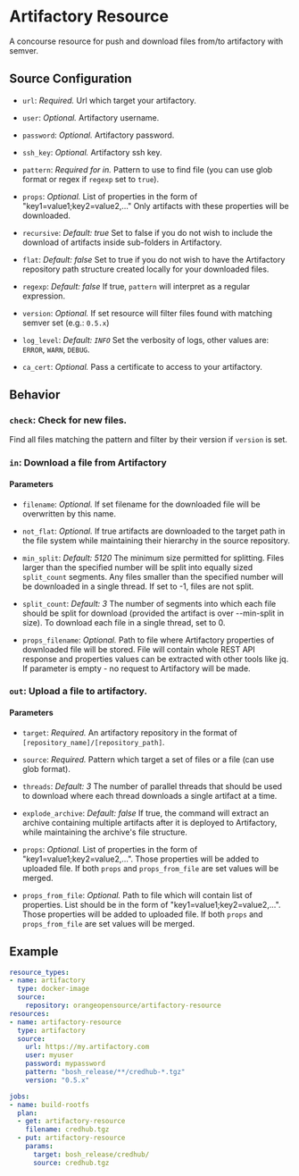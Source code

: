 # Artifactory Resource

A concourse resource for push and download files from/to artifactory with semver.

## Source Configuration

* `url`: *Required.* Url which target your artifactory.

* `user`: *Optional.* Artifactory username.

* `password`: *Optional.* Artifactory password.

* `ssh_key`: *Optional.* Artifactory ssh key.

* `pattern`: *Required for in.* Pattern to use to find file (you can use glob format or regex if `regexp` set to `true`).

* `props`: *Optional.* List of properties in the form of "key1=value1;key2=value2,..." Only artifacts with these properties will be downloaded.

* `recursive`: *Default: true* Set to false if you do not wish to include the download of artifacts inside sub-folders in Artifactory.

* `flat`: *Default: false* Set to true if you do not wish to have the Artifactory repository path structure created locally for your downloaded files.

* `regexp`: *Default: false* If true, `pattern` will interpret as a regular expression.

* `version`: *Optional.* If set resource will filter files found with matching semver set (e.g.: `0.5.x`)

* `log_level`: *Default: `INFO`* Set the verbosity of logs, other values are: `ERROR`, `WARN`, `DEBUG`.

* `ca_cert`: *Optional.* Pass a certificate to access to your artifactory.



## Behavior

### `check`: Check for new files.

Find all files matching the pattern and filter by their version if `version` is set.


### `in`: Download a file from Artifactory


#### Parameters

* `filename`: *Optional.* If set filename for the downloaded file will be overwritten by this name.

* `not_flat`: *Optional.* If true artifacts are downloaded to the target path in the file system while maintaining their hierarchy in the source repository.

* `min_split`: *Default: 5120* The minimum size permitted for splitting. Files larger than the specified number will be split into equally sized `split_count` segments. 
Any files smaller than the specified number will be downloaded in a single thread. If set to -1, files are not split.

* `split_count`: *Default: 3* The number of segments into which each file should be split for download (provided the artifact is over --min-split in size). To download each file in a single thread, set to 0.

* `props_filename`: *Optional.* Path to file where Artifactory properties of downloaded file will be stored. File will contain whole REST API response and properties values can be extracted with other tools like jq. If parameter is empty - no request to Artifactory will be made.

### `out`: Upload a file to artifactory.

#### Parameters

* `target`: *Required.* An artifactory repository in the format of `[repository_name]/[repository_path]`.

* `source`: *Required.* Pattern which target a set of files or a file (can use glob format).

* `threads`: *Default: 3* The number of parallel threads that should be used to download where each thread downloads a single artifact at a time.

* `explode_archive`: *Default: false* If true, the command will extract an archive containing multiple artifacts after it is deployed to Artifactory, while maintaining the archive's file structure.

* `props`: *Optional.* List of properties in the form of "key1=value1;key2=value2,...". Those properties will be added to uploaded file. If both `props` and `props_from_file` are set values will be merged.

* `props_from_file`: *Optional.* Path to file which will contain list of properties. List should be in the form of "key1=value1;key2=value2,...". Those properties will be added to uploaded file. If both `props` and `props_from_file` are set values will be merged.

## Example

``` yaml
resource_types:
- name: artifactory
  type: docker-image
  source:
    repository: orangeopensource/artifactory-resource
resources:
- name: artifactory-resource
  type: artifactory
  source:
    url: https://my.artifactory.com
    user: myuser
    password: mypassword
    pattern: "bosh_release/**/credhub-*.tgz"
    version: "0.5.x"

jobs:
- name: build-rootfs
  plan:
  - get: artifactory-resource
    filename: credhub.tgz
  - put: artifactory-resource
    params:
      target: bosh_release/credhub/
      source: credhub.tgz
```
